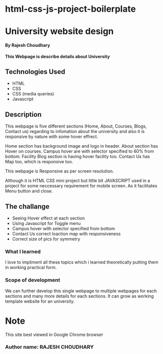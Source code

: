# html-css-js-project-boilerplate
# University website design

#### By Rajesh Choudhary

#### This Webpage is describe details about University 

## Technologies Used  

* HTML
* CSS
* CSS (media queries)
* Javascript


## Description
This webpage is five different sections (Home, About, Courses, Blogs, Contact us) regarding to infomation about the university and also it is responsive by nature with some hover effrect.

Home section has background image and logo in header.
About section has Hover on courses.
Campus hover are with selector specified to 60% from bottom.
Facility Blog section is having hover facility too.
Contact Us has Map too, which is responsive too.

This webpage is Responsive as per screen resolution.

Although it is  HTML CSS mini project but little bit JAVASCRIPT used in a project for some neccessary requirement for mobile screen. As it facilitates Menu button and close.


## The challange

* Seeing Hover effect at each section
* Using Javascript for Toggle menu
* Campus hover with selector specified from bottom
* Contact Us correct loaction map with responsiveness
* Correct size of pics for symmetry

### What I learned
I love to impliment all these topics which i learned theoretically putting them in working practical form. 

### Scope of development
We can further develop this single webpage to multiple webpages for each sections and many more details for each sections. It can grow as working template website for an university.

# Note 
This site best viewed in Google Chrome browser

### Author name:  RAJESH CHOUDHARY
